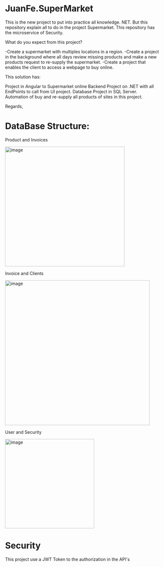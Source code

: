 # JuanFe.SuperMarket
This is the new project to put into practice all knowledge. NET. But this repository explain all to do in the project Supermarket. This repository has the microservice of Security.

What do you expect from this project?

-Create a supermarket with multiples locations in a region. -Create a project in the background where all days review missing products and make a new products request to re-supply the supermarket. -Create a project that enables the client to access a webpage to buy online.

This solution has:

Project in Angular to Supermarket online
Backend Project on .NET with all EndPoints to call from UI project.
Database Project in SQL Server.
Automation of buy and re-supply all products of sites in this project.


Regards,



# DataBase Structure:

Product and Invoices

<img width="390" alt="image" src="https://user-images.githubusercontent.com/8070148/161782348-133cfc3e-b1a0-43a7-8e7b-1e67e688181b.png">

Invoice and Clients

<img width="472" alt="image" src="https://user-images.githubusercontent.com/8070148/161814536-8a03d5e3-8caa-4065-bdba-2020f07c47e9.png">

User and Security

<img width="291" alt="image" src="https://user-images.githubusercontent.com/8070148/161827360-a8fe92b1-ac3d-4bf0-900b-b997a15c35d1.png">

# Security 
This project use a JWT Token to the authorization in the API's

